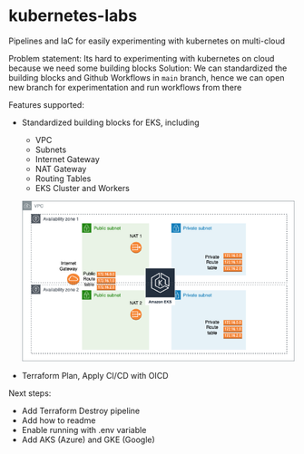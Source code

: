 # kubernetes-labs
Pipelines and IaC for easily experimenting with kubernetes on multi-cloud

Problem statement: Its hard to experimenting with kubernetes on cloud because we need some building blocks
Solution: We can standardized the building blocks and Github Workflows in `main` branch, hence we can open new branch for experimentation and run workflows from there

Features supported:
- Standardized building blocks for EKS, including
	- VPC
	- Subnets
	- Internet Gateway
	- NAT Gateway
	- Routing Tables
	- EKS Cluster and Workers

	![Building Blocks](eks.png)
- Terraform Plan, Apply CI/CD with OICD

Next steps:
- Add Terraform Destroy pipeline
- Add how to readme
- Enable running with .env variable
- Add AKS (Azure) and GKE (Google)